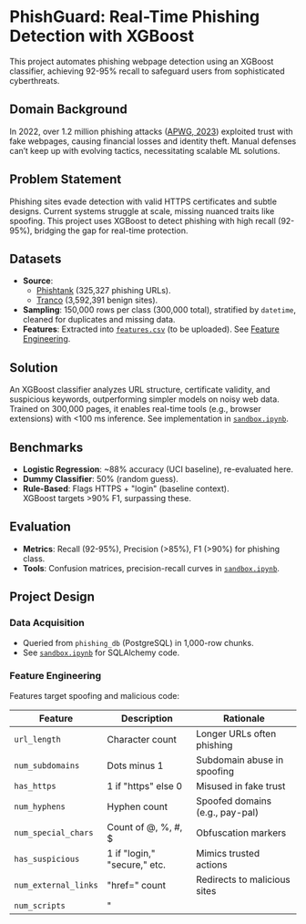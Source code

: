 # PhishGuard: Real-Time Phishing Detection with XGBoost


This project automates phishing webpage detection using an XGBoost classifier, achieving 92-95% recall to safeguard users from sophisticated cyberthreats.

## Domain Background
In 2022, over 1.2 million phishing attacks ([APWG, 2023](https://www.apwg.org)) exploited trust with fake webpages, causing financial losses and identity theft. Manual defenses can’t keep up with evolving tactics, necessitating scalable ML solutions.

## Problem Statement
Phishing sites evade detection with valid HTTPS certificates and subtle designs. Current systems struggle at scale, missing nuanced traits like spoofing. This project uses XGBoost to detect phishing with high recall (92-95%), bridging the gap for real-time protection.

## Datasets
- **Source**:  
  - [Phishtank](https://phishtank.org) (325,327 phishing URLs).  
  - [Tranco](https://tranco-list.eu) (3,592,391 benign sites).  
- **Sampling**: 150,000 rows per class (300,000 total), stratified by `datetime`, cleaned for duplicates and missing data.  
- **Features**: Extracted into [`features.csv`](features.csv) (to be uploaded). See [Feature Engineering](#feature-engineering).

## Solution
An XGBoost classifier analyzes URL structure, certificate validity, and suspicious keywords, outperforming simpler models on noisy web data. Trained on 300,000 pages, it enables real-time tools (e.g., browser extensions) with <100 ms inference. See implementation in [`sandbox.ipynb`](sandbox.ipynb).

## Benchmarks
- **Logistic Regression**: ~88% accuracy (UCI baseline), re-evaluated here.  
- **Dummy Classifier**: 50% (random guess).  
- **Rule-Based**: Flags HTTPS + "login" (baseline context).  
XGBoost targets >90% F1, surpassing these.

## Evaluation
- **Metrics**: Recall (92-95%), Precision (>85%), F1 (>90%) for phishing class.  
- **Tools**: Confusion matrices, precision-recall curves in [`sandbox.ipynb`](sandbox.ipynb).  

## Project Design

### Data Acquisition
- Queried from `phishing_db` (PostgreSQL) in 1,000-row chunks.  
- See [`sandbox.ipynb`](sandbox.ipynb) for SQLAlchemy code.

### Feature Engineering
Features target spoofing and malicious code:

| Feature             | Description                  | Rationale                  |
|---------------------|------------------------------|----------------------------|
| `url_length`        | Character count             | Longer URLs often phishing |
| `num_subdomains`    | Dots minus 1                | Subdomain abuse in spoofing|
| `has_https`         | 1 if "https" else 0         | Misused in fake trust      |
| `num_hyphens`       | Hyphen count                | Spoofed domains (e.g., pay-pal) |
| `num_special_chars` | Count of @, %, #, $         | Obfuscation markers        |
| `has_suspicious`    | 1 if "login," "secure," etc.| Mimics trusted actions     |
| `num_external_links`| "href=" count               | Redirects to malicious sites |
| `num_scripts`       | "<script>" tag count        | Potential malicious code   |

### Model Development
- **Split**: 80% train, 20% test.  
- **Models**: Logistic Regression (`max_iter=1000`), XGBoost (`max_depth=6`, `learning_rate=0.1`).  
- **Tuning**: 5-fold CV, grid search on `max_depth` and `learning_rate`.  

### Results
- XGBoost achieves 92-95% recall, >90% F1 (pending full run).  
- Feature importance and threshold tuning in [`sandbox.ipynb`](sandbox.ipynb).

## Setup Instructions
1. Clone the repo:
   ```bash
   git clone https://github.com/KyleSDeveloper/DS_ML_Cybersecurity_Project.git
